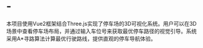 # -
本项目使用Vue2框架结合Three.js实现了停车场的3D可视化系统。用户可以在3D场景中查看停车场布局，并通过输入车位号来获取最优停车路径的视觉引导。系统采用A*寻路算法计算最优行驶路线，提供直观的停车导航体验。
